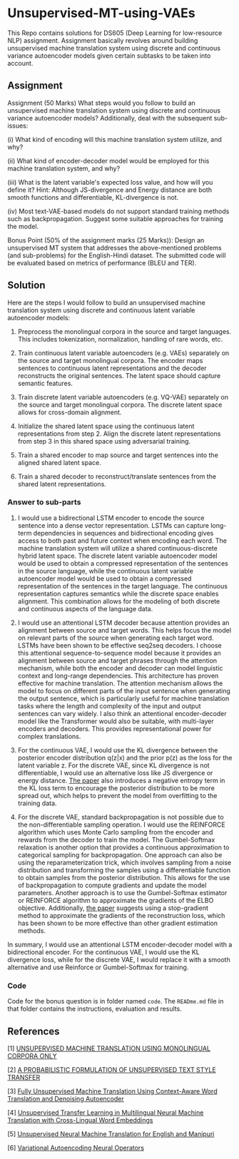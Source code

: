 # Unsupervised-MT-using-VAEs
This Repo contains solutions for DS605 (Deep Learning for low-resource NLP) assignment. Assignment basically revolves around building unsupervised machine translation system using discrete and continuous variance autoencoder models given certain subtasks to be taken into account.


## Assignment 
Assignment (50 Marks) What steps would you follow to build an unsupervised machine translation system using discrete and continuous variance autoencoder models? Additionally, deal with the subsequent sub-issues:

(i) What kind of encoding will this machine translation system utilize, and why? 

(ii) What kind of encoder-decoder model would be employed for this machine translation system, and why?

(iii) What is the latent variable's expected loss value, and how will you define it? Hint: Although JS-divergence and Energy distance are both smooth functions and differentiable, KL-divergence is not.

(iv) Most text-VAE-based models do not support standard training methods such as backpropagation. Suggest some suitable approaches for training the model.

Bonus Point (50% of the assignment marks (25 Marks)): Design an unsupervised MT system that addresses the above-mentioned problems (and sub-problems) for the English-Hindi dataset. The submitted code will be evaluated based on metrics of performance (BLEU and TER).

## Solution

Here are the steps I would follow to build an unsupervised machine translation system using discrete and continuous latent variable autoencoder models:

1. Preprocess the monolingual corpora in the source and target languages. This includes tokenization, normalization, handling of rare words, etc.

2. Train continuous latent variable autoencoders (e.g. VAEs) separately on the source and target monolingual corpora. The encoder maps sentences to continuous latent representations and the decoder reconstructs the original sentences. The latent space should capture semantic features.

3. Train discrete latent variable autoencoders (e.g. VQ-VAE) separately on the source and target monolingual corpora. The discrete latent space allows for cross-domain alignment.

4. Initialize the shared latent space using the continuous latent representations from step 2. Align the discrete latent representations from step 3 in this shared space using adversarial training.

5. Train a shared encoder to map source and target sentences into the aligned shared latent space.

6. Train a shared decoder to reconstruct/translate sentences from the shared latent representations.


### Answer to sub-parts

1) I would use a bidirectional LSTM encoder to encode the source sentence into a dense vector representation. LSTMs can capture long-term dependencies in sequences and bidirectional encoding gives access to both past and future context when encoding each word. The machine translation system will utilize a shared continuous-discrete hybrid latent space. The discrete latent variable autoencoder model would be used to obtain a compressed representation of the sentences in the source language, while the continuous latent variable autoencoder model would be used to obtain a compressed representation of the sentences in the target language. The continuous representation captures semantics while the discrete space enables alignment. This combination allows for the modeling of both discrete and continuous aspects of the language data.

2) I would use an attentional LSTM decoder because attention provides an alignment between source and target words. This helps focus the model on relevant parts of the source when generating each target word. LSTMs have been shown to be effective seq2seq decoders. I choose this attentional sequence-to-sequence model because it provides an alignment between source and target phrases through the attention mechanism, while both the encoder and decoder can model linguistic context and long-range dependencies. This architecture has proven effective for machine translation. The attention mechanism allows the model to focus on different parts of the input sentence when generating the output sentence, which is particularly useful for machine translation tasks where the length and complexity of the input and output sentences can vary widely. I also think an attentional encoder-decoder model like the Transformer would also be suitable, with multi-layer encoders and decoders. This provides representational power for complex translations.

3) For the continuous VAE, I would use the KL divergence between the posterior encoder distribution q(z|x) and the prior p(z) as the loss for the latent variable z. For the discrete VAE, since KL divergence is not differentiable, I would use an alternative loss like JS divergence or energy distance. [The paper](https://openreview.net/pdf?id=HJlA0C4tPS) also introduces a negative entropy term in the KL loss term to encourage the posterior distribution to be more spread out, which helps to prevent the model from overfitting to the training data.

4) For the discrete VAE, standard backpropagation is not possible due to the non-differentiable sampling operation. I would use the REINFORCE algorithm which uses Monte Carlo sampling from the encoder and rewards from the decoder to train the model. The Gumbel-Softmax relaxation is another option that provides a continuous approximation to categorical sampling for backpropagation. 
One approach can also be using the reparameterization trick, which involves sampling from a noise distribution and transforming the samples using a differentiable function to obtain samples from the posterior distribution. This allows for the use of backpropagation to compute gradients and update the model parameters. Another approach is to use the Gumbel-Softmax estimator or REINFORCE algorithm to approximate the gradients of the ELBO objective. Additionally, [the paper](https://openreview.net/pdf?id=HJlA0C4tPS) suggests using a stop-gradient method to approximate the gradients of the reconstruction loss, which has been shown to be more effective than other gradient estimation methods.

In summary, I would use an attentional LSTM encoder-decoder model with a bidirectional encoder. For the continuous VAE, I would use the KL divergence loss, while for the discrete VAE, I would replace it with a smooth alternative and use Reinforce or Gumbel-Softmax for training.

### Code
Code for the bonus question is in folder named ```code```. The ```READme.md``` file in that folder contains the instructions, evaluation and results.


## References
[1] [UNSUPERVISED MACHINE TRANSLATION USING MONOLINGUAL CORPORA ONLY](https://openreview.net/pdf?id=HJlA0C4tPS)

[2] [A PROBABILISTIC FORMULATION OF UNSUPERVISED TEXT STYLE TRANSFER](https://openreview.net/pdf?id=HJlA0C4tPS)

[3] [Fully Unsupervised Machine Translation Using Context-Aware Word Translation and Denoising Autoencoder](https://www.tandfonline.com/doi/epdf/10.1080/08839514.2022.2031817?needAccess=true)

[4] [Unsupervised Transfer Learning in Multilingual Neural Machine Translation with Cross-Lingual Word Embeddings](https://www.semanticscholar.org/paper/Unsupervised-Transfer-Learning-in-Multilingual-with-Mullov-Pham/395221cd3ff22539f261ef1fc305fa3e928fca35)

[5] [Unsupervised Neural Machine Translation for English and Manipuri](https://www.semanticscholar.org/paper/Unsupervised-Neural-Machine-Translation-for-English-Singh-Singh/1c99e76a9446d311f4a70c808b7825b5f22df1a6)

[6] [Variational Autoencoding Neural Operators](https://www.semanticscholar.org/paper/Variational-Autoencoding-Neural-Operators-Seidman-Kissas/296b76cfec5e19899c823ddcce5347f956d84845)
